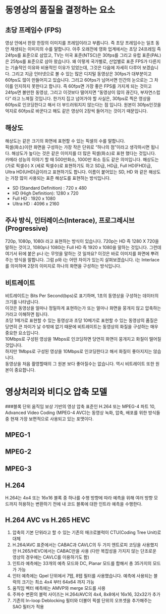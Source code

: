 # 동영상의 품질을 결정하는 요소

## 초당 프레임수 (FPS)
영상 안에서 한장 한장의 이미지를 프레임이라고 부릅니다. 즉 초당 프레임수는 일초 동안 재생되는 이미지의 수를 말합니다. 아주 오래전에 영화 업계에서는 초당 24프레임 즉 24fps를 표준으로 삼았고, TV는 미국 표준(NTSC)은 30fps를 그리고 유럽 표준(PAL)은 25fps를 표준으로 삼아 왔습니다. 왜 이렇게 국가별로, 산업별로 표준 FPS가 다른지는 기술적인 이유와 비용적인 이유가 있었는데, 그것은 다음에 자세히 다루어 보겠습니다. 그리고 지금 인터넷으로 볼 수 있는 많은 디지털 동영상은 30fps가 대부분이고 60fps도 많이 만들어지고 있습니다. 그리고 60fps가 넘어서면 인간의 눈으로는 그 차이를 인지하지 못한다고 합니다. 즉 60fps면 가장 좋은 FPS를 가지게 되는 것이고 24fps면 볼만한 동영상, 그리고 이것보다 떨어지면 “동영상이 많이 끊긴다, 부자연스럽다” 라고 느껴질 것입니다. 한가지 집고 넘어가야 할 사실은, 30fps로 찍은 영상을 60fps로 인코딩한다고 해서 더 부드러워지지 않는다는 점 입니다. 원본이 30fps인것을 억지로 60fps로 바꾼다고 해도 같은 영상이 2장씩 들어가는 것이기 때문입니다.

## 해상도
해상도는 같은 크기의 화면에 표현할 수 있는 픽셀의 수를 말합니다. </br>
픽셀(화소)이란 화면을 구성하는 가장 작은 단위로 “하나의 점”이라고 생각하시면 됩니다. 해상도가 높다는 것은 같은 이미지를 더 많은 픽셀(화소)로 표현 했다는 것입니다. </br>
카메라 성능의 이야기 할 때 500만화소, 1000만 화소 등도 같은 의미입니다. 해상도는 (가로 픽셀수) X (세로 픽셀수)로 표현하기도 하고 SD급, HD급, Full HD(FHD)급, Ultra HD(UHD)급이라고 표현하기도 합니다. 이름이 붙어있는 SD, HD 와 같은 해상도는 가장 많이 사용되는 표준 해상도를 표현하는 방식입니다.

* SD (Standard Definition) : 720 x 480
* HD (High Definition): 1280 x 720
* Full HD : 1920 x 1080
* Ultra HD : 4096 x 2160

## 주사 방식, 인터레이스(Interace), 프로그레시브(Progressive)
720p, 1080p, 1080i 라고 표현하는 방식이 있습니다. 720p는 HD 즉 1280 X 720을 말하는 것이고, 1080p나 1080i는 Full HD 즉 1920 x 1080을 말하는 것입니다. 그런데 여기서 뒤에 붙은 p나 i는 무엇을 말하는 것 일까요? 이것은 바로 이미지를 화면에 뿌려주는 방식을 말합니다. 그럼 p와 i는 어떤 차이가 있는지 살펴보겠습니다. i는 Interlace를 의미하며 2장의 이미지로 하나의 화면을 구성하는 방식입니다.

## 비트레이트
비트레이트는 Bits Per Second(bps)로 표기하며, 1초의 동영상을 구성하는 데이터의 크기를 나타냅니다.</br>
이것은 동영상을 얼마나 정밀하게 표현하는가 또는 얼마나 화면을 뭉개지 않고 압축하는가라고 이해하면 됩니다.  </br>
초당 1메가로 표현할 수 있는 동영상과 초당 10메가로 표현할 수 있는 동영상의 품질은 당연히 큰 차이가 날 수밖에 없기 때문에 비트레이트는 동영상의 화질을 구성하는 매우 중요한 요소입니다.  </br>
10Mbps로 구성된 영상을 1Mbps로 인코딩하면 당연히 화면이 뭉개지고 화질이 떨어질 것입니다. </br>
하지만 1Mbps로 구성된 영상을 10Mbps로 인코딩한다고 해서 화질이 좋아지지는 않습니다. </br>
동영상을 처음 촬영할때의 그 원본 보다 좋아질수는 없습니다. 역시 비트레이트 또한 원본이 중요합니다.

# 영상처리와 비디오 압축 모델

###블록 단위 움직임 보상 기반의 영상 압축 표준인 H.264 또는 MPEG-4 파트 10, Advanced Video Coding (MPEG-4 AVC)는 동영상 녹화, 압축, 배포를 위한 방식들 중 현재 가장 보편적으로 사용되고 있는 포맷이다.


## MPEG-1

## MPEG-2

## MPEG-3

## H.264
H.264는 4x4 또는 16x16 블록 중 하나를 수행 방향에 따라 예측을 위해 여러 방향 모드까지 허용하는 변환하기 전에 내 코드 블록에 대한 인트라 예측을 수행한다.


## H.264 AVC vs H.265 HEVC
1. 압축의 기본 단위라고 할 수 있는 기존의 매크로블럭이 CTU(Coding Tree Unit)로 대체
2. H.264/AVC 표준에서는 CABAC과 CAVLC의 두 가지 엔트로피 코딩을 사용했지만 H.265/HEVC에서는 CABAC만을 사용
    (다만 복잡성을 가지지 않는 단조로운 영상의 경우에는 CAVLC를 이용하기도 함)
3. 인트라 예측에는 33개의 예측 모드와 DC, Planar 모드를 합해서 총 35가지의 모드가 가능
4. 인터 예측에는 Qpel 단위에서 7탭, 8탭 필터를 사용했습니다. 예측에 사용되는 블럭의 크기는 최소 4x4 부터 64x64 까지 가능
5. 움직임 벡터 예측에는 AMVP와 merge 모드를 사용
6. 주파수 변환의 블럭 사이즈는 H.264/AVC의 4x4, 8x8에서 16x16, 32x32가 추가
7. 기존의 In-loop Deblocking 필터와 더불어 픽셀 단위의 오프셋을 추가해주는 SAO 필터가 적용
